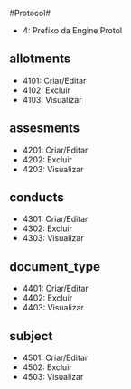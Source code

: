 #Protocol#

- 4: Prefixo da Engine Protol

## allotments ##

- 4101: Criar/Editar
- 4102: Excluir
- 4103: Visualizar

## assesments ##

- 4201: Criar/Editar
- 4202: Excluir
- 4203: Visualizar

## conducts ##

- 4301: Criar/Editar
- 4302: Excluir
- 4303: Visualizar

## document_type ##

- 4401: Criar/Editar
- 4402: Excluir
- 4403: Visualizar

## subject ##

- 4501: Criar/Editar
- 4502: Excluir
- 4503: Visualizar

